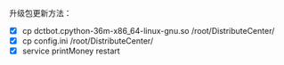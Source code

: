 升级包更新方法：
   - [x] cp dctbot.cpython-36m-x86_64-linux-gnu.so /root/DistributeCenter/
   - [x] cp config.ini /root/DistributeCenter/
   - [x] service printMoney restart 
